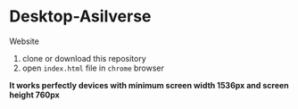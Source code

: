 # Desktop-Asilverse
Website
1. clone or download this repository 
2. open `index.html` file in `chrome` browser

__It works perfectly devices with minimum screen width 1536px and screen height 760px__
